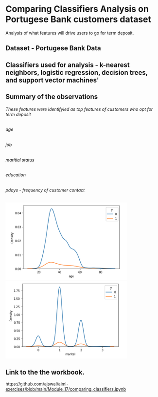 # Comparing Classifiers Analysis on Portugese Bank customers dataset

Analysis of what features will drive users to go for term deposit.

## Dataset - Portugese Bank Data 
## Classifiers used for analysis - k-nearest neighbors, logistic regression, decision trees, and support vector machines'

## Summary of the observations
######  These features were identifyied as top features of customers who opt for term deposit
###### age
###### job
###### maritial status
###### education
###### pdays - frequency of customer contact 

<a href="age.png">
<img src="age.png" width="400" />
</a>

<a href="marital.png">
<img src="marital.png" width="400" />
</a>

## Link to the the workbook.
https://github.com/ajswal/aiml-exercises/blob/main/Module_17/comparing_classifiers.ipynb


